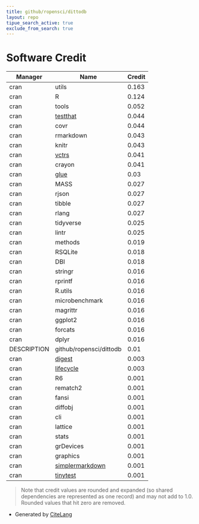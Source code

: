 ```yaml
---
title: github/ropensci/dittodb
layout: repo
tipue_search_active: true
exclude_from_search: true
---
```

# Software Credit

|Manager|Name|Credit|
|-------|----|------|
|cran|utils|0.163|
|cran|R|0.124|
|cran|tools|0.052|
|cran|[testthat](https://testthat.r-lib.org)|0.044|
|cran|covr|0.044|
|cran|rmarkdown|0.043|
|cran|knitr|0.043|
|cran|[vctrs](https://vctrs.r-lib.org/)|0.041|
|cran|crayon|0.041|
|cran|[glue](https://github.com/tidyverse/glue)|0.03|
|cran|MASS|0.027|
|cran|rjson|0.027|
|cran|tibble|0.027|
|cran|rlang|0.027|
|cran|tidyverse|0.025|
|cran|lintr|0.025|
|cran|methods|0.019|
|cran|RSQLite|0.018|
|cran|DBI|0.018|
|cran|stringr|0.016|
|cran|rprintf|0.016|
|cran|R.utils|0.016|
|cran|microbenchmark|0.016|
|cran|magrittr|0.016|
|cran|ggplot2|0.016|
|cran|forcats|0.016|
|cran|dplyr|0.016|
|DESCRIPTION|github/ropensci/dittodb|0.01|
|cran|[digest](https://github.com/eddelbuettel/digest)|0.003|
|cran|[lifecycle](https://lifecycle.r-lib.org/)|0.003|
|cran|R6|0.001|
|cran|rematch2|0.001|
|cran|fansi|0.001|
|cran|diffobj|0.001|
|cran|cli|0.001|
|cran|lattice|0.001|
|cran|stats|0.001|
|cran|grDevices|0.001|
|cran|graphics|0.001|
|cran|[simplermarkdown](https://github.com/djvanderlaan/simplermarkdown)|0.001|
|cran|[tinytest](https://github.com/markvanderloo/tinytest)|0.001|


> Note that credit values are rounded and expanded (so shared dependencies are represented as one record) and may not add to 1.0. Rounded values that hit zero are removed.


- Generated by [CiteLang](https://github.com/vsoch/citelang)
